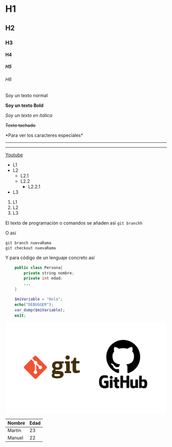 <!-- Headings -->

# H1

## H2

### H3

#### H4

##### H5

###### H6

<!--Itálicas-->

Soy un texto normal

**Soy un texto Bold**

_Soy un texto en itálica_

~~Texto tachado~~

\*Para ver los caracteres especiales\*

<!--Divider-->

---

---

<!--Links-->

[Youtube](https://www.youtube.com/)

<!--Listas desordenadas-->

- L1
- L2
  - L2.1
  - L2.2
    - L2.2.1
- L3

<!--Listas ordenadas-->

1. L1
2. L2
3. L3

<!--Código de programación-->

El texto de programación o comandos se añaden así `git branchh`

O así

```
git branch nuevaRama
git checkout nuevaRama
```

Y para código de un lenguaje concreto así

```java
    public class Persona{
        private string nombre;
        private int edad;
        ...
    }
```

```php
    $miVariable = "Hola";
    echo("DEBUGGER");
    var_dump($miVariable);
    exit;
```

<!--Imagenes-->

![Logo Git y GitHub](.\gitGithub.png)

<!--Tablas-->

| Nombre | Edad |
| ------ | ---- |
| Martín | 23   |
| Manuel | 22   |

